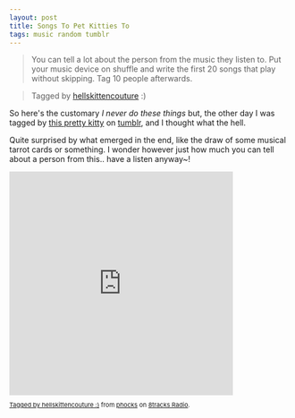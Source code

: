 ```yaml
---
layout: post
title: Songs To Pet Kitties To
tags: music random tumblr
---
```


> You can tell a lot about the person from the music they listen to. Put your music device on shuffle and write the first 20 songs that play without skipping. Tag 10 people afterwards.

> Tagged by [hellskittencouture](http://hellskittencouture.tumblr.com/) :)

So here's the customary *I never do these things* but, the other day I was tagged by [this pretty kitty](http://hellskittencouture.tumblr.com/) on [tumblr](http://phocks.tumblr.com), and I thought what the hell.

Quite surprised by what emerged in the end, like the draw of some musical tarrot cards or something. I wonder however just how much you can tell about a person from this.. have a listen anyway~!

<iframe src="http://8tracks.com/mixes/4781234/player_v3_universal" width="400" height="400" style="border: 0px none;"></iframe>
<p class="_8t_embed_p" style="font-size: 11px; line-height: 12px;"><a href="http://8tracks.com/phocks/tagged-by-hellskittencouture?utm_medium=trax_embed">Tagged by hellskittencouture :)</a> from <a href="http://8tracks.com/phocks?utm_medium=trax_embed">phocks</a> on <a href="http://8tracks.com?utm_medium=trax_embed">8tracks Radio</a>.</p>